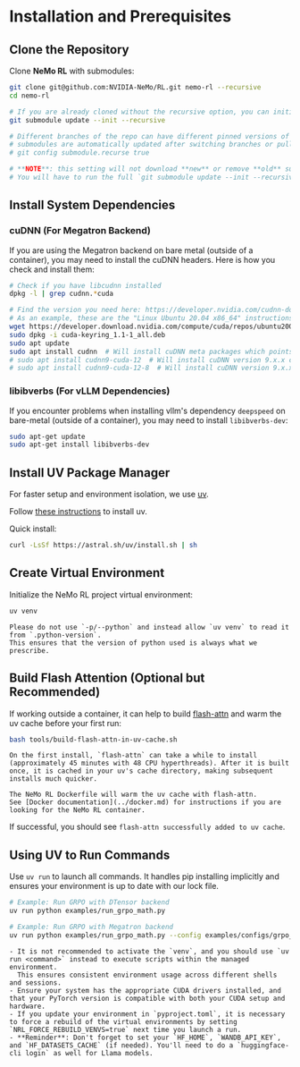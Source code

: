 # Installation and Prerequisites

## Clone the Repository

Clone **NeMo RL** with submodules:

```sh
git clone git@github.com:NVIDIA-NeMo/RL.git nemo-rl --recursive
cd nemo-rl

# If you are already cloned without the recursive option, you can initialize the submodules recursively
git submodule update --init --recursive

# Different branches of the repo can have different pinned versions of these third-party submodules. Ensure
# submodules are automatically updated after switching branches or pulling updates by configuring git with:
# git config submodule.recurse true

# **NOTE**: this setting will not download **new** or remove **old** submodules with the branch's changes.
# You will have to run the full `git submodule update --init --recursive` command in these situations.
```

## Install System Dependencies

### cuDNN (For Megatron Backend)

If you are using the Megatron backend on bare metal (outside of a container), you may need to install the cuDNN headers. Here is how you check and install them:

```sh
# Check if you have libcudnn installed
dpkg -l | grep cudnn.*cuda

# Find the version you need here: https://developer.nvidia.com/cudnn-downloads?target_os=Linux&target_arch=x86_64&Distribution=Ubuntu&target_version=20.04&target_type=deb_network
# As an example, these are the "Linux Ubuntu 20.04 x86_64" instructions
wget https://developer.download.nvidia.com/compute/cuda/repos/ubuntu2004/x86_64/cuda-keyring_1.1-1_all.deb
sudo dpkg -i cuda-keyring_1.1-1_all.deb
sudo apt update
sudo apt install cudnn  # Will install cuDNN meta packages which points to the latest versions
# sudo apt install cudnn9-cuda-12  # Will install cuDNN version 9.x.x compiled for cuda 12.x
# sudo apt install cudnn9-cuda-12-8  # Will install cuDNN version 9.x.x compiled for cuda 12.8
```

### libibverbs (For vLLM Dependencies)

If you encounter problems when installing vllm's dependency `deepspeed` on bare-metal (outside of a container), you may need to install `libibverbs-dev`:

```sh
sudo apt-get update
sudo apt-get install libibverbs-dev
```

## Install UV Package Manager

For faster setup and environment isolation, we use [uv](https://docs.astral.sh/uv/).

Follow [these instructions](https://docs.astral.sh/uv/getting-started/installation/) to install uv.

Quick install:
```sh
curl -LsSf https://astral.sh/uv/install.sh | sh
```

## Create Virtual Environment

Initialize the NeMo RL project virtual environment:

```sh
uv venv
```

```{note}
Please do not use `-p/--python` and instead allow `uv venv` to read it from `.python-version`.
This ensures that the version of python used is always what we prescribe.
```

## Build Flash Attention (Optional but Recommended)

If working outside a container, it can help to build [flash-attn](https://github.com/Dao-AILab/flash-attention) and warm the uv cache before your first run:

```sh
bash tools/build-flash-attn-in-uv-cache.sh
```

```{note}
On the first install, `flash-attn` can take a while to install (approximately 45 minutes with 48 CPU hyperthreads). After it is built once, it is cached in your uv's cache directory, making subsequent installs much quicker.
```

```{tip}
The NeMo RL Dockerfile will warm the uv cache with flash-attn.
See [Docker documentation](../docker.md) for instructions if you are looking for the NeMo RL container.
```

If successful, you should see `flash-attn successfully added to uv cache`.

## Using UV to Run Commands

Use `uv run` to launch all commands. It handles pip installing implicitly and ensures your environment is up to date with our lock file.

```sh
# Example: Run GRPO with DTensor backend
uv run python examples/run_grpo_math.py

# Example: Run GRPO with Megatron backend
uv run python examples/run_grpo_math.py --config examples/configs/grpo_math_1B_megatron.yaml
```

```{note}
- It is not recommended to activate the `venv`, and you should use `uv run <command>` instead to execute scripts within the managed environment.
  This ensures consistent environment usage across different shells and sessions.
- Ensure your system has the appropriate CUDA drivers installed, and that your PyTorch version is compatible with both your CUDA setup and hardware.
- If you update your environment in `pyproject.toml`, it is necessary to force a rebuild of the virtual environments by setting `NRL_FORCE_REBUILD_VENVS=true` next time you launch a run.
- **Reminder**: Don't forget to set your `HF_HOME`, `WANDB_API_KEY`, and `HF_DATASETS_CACHE` (if needed). You'll need to do a `huggingface-cli login` as well for Llama models.
```

